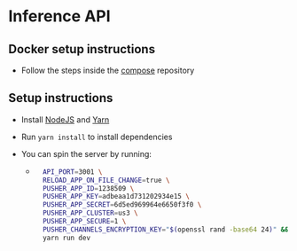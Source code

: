 # Inference API

## Docker setup instructions

* Follow the steps inside the [compose](https://github.com/ExpressionDetection/compose) repository

## Setup instructions

* Install [NodeJS](https://nodejs.org/en/) and [Yarn](https://classic.yarnpkg.com/en/)

* Run `yarn install` to install dependencies

* You can spin the server by running: 
    * ```bash
        API_PORT=3001 \
        RELOAD_APP_ON_FILE_CHANGE=true \
        PUSHER_APP_ID=1238509 \
        PUSHER_APP_KEY=adbeaa1d731202934e15 \
        PUSHER_APP_SECRET=6d5ed969964e6650f3f0 \
        PUSHER_APP_CLUSTER=us3 \
        PUSHER_APP_SECURE=1 \
        PUSHER_CHANNELS_ENCRYPTION_KEY="$(openssl rand -base64 24)" && \
        yarn run dev
        ```